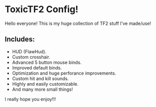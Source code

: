 # ToxicTF2 Config!
Hello everyone! This is my huge collection of TF2 stuff I've made/use!

## Includes:
* HUD (FlawHud).
* Custom crosshair.
* Advanced 5 button mouse binds.
* Improved default binds.
* Optimization and huge perforance improvements.
* Custom hit and kill sounds.
* Highly and easily customizable.
* And many more small things!

I really hope you enjoy!!!
